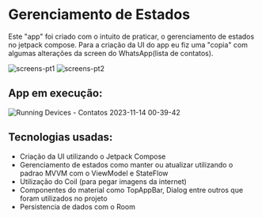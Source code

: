 # Gerenciamento de Estados

Este "app" foi criado com o intuito de praticar, o gerenciamento de estados no jetpack compose.
Para a criação da UI do app eu fiz uma "copia" com algumas alterações da screen do WhatsApp(lista de contatos).

![screens-pt1](https://github.com/FelipeOsorio-Android/Contatos/assets/143766583/86590d03-55aa-4452-9189-e1375aab56c8)
![screens-pt2](https://github.com/FelipeOsorio-Android/Contatos/assets/143766583/91a18642-36dd-4b4c-aecf-94a17aed0207)


## App em execução:

![Running Devices - Contatos 2023-11-14 00-39-42](https://github.com/FelipeOsorio-Android/Contatos/assets/143766583/5da19fe7-6a74-4d04-8a79-b16476806454)

## Tecnologias usadas:

- Criação da UI utilizando o Jetpack Compose
- Gerenciamento de estados como manter ou atualizar utilizando o padrao MVVM com o ViewModel e StateFlow
- Utilização do Coil (para pegar imagens da internet)
- Componentes do material como TopAppBar, Dialog entre outros que foram utilizados no projeto
- Persistencia de dados com o Room
